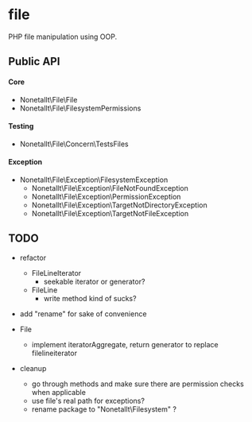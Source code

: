 # file

PHP file manipulation using OOP.

## Public API

#### Core

* Nonetallt\File\File
* Nonetallt\File\FilesystemPermissions

#### Testing

* Nonetallt\File\Concern\TestsFiles

#### Exception

* Nonetallt\File\Exception\FilesystemException
    * Nonetallt\File\Exception\FileNotFoundException
    * Nonetallt\File\Exception\PermissionException
    * Nonetallt\File\Exception\TargetNotDirectoryException
    * Nonetallt\File\Exception\TargetNotFileException

## TODO

* refactor 
    * FileLineIterator 
        * seekable iterator or generator?
    * FileLine
        * write method kind of sucks?

* add "rename" for sake of convenience


* File
    * implement iteratorAggregate, return generator to replace filelineiterator

* cleanup
    * go through methods and make sure there are permission checks when applicable
    * use file's real path for exceptions?
    * rename package to "Nonetallt\Filesystem" ?
